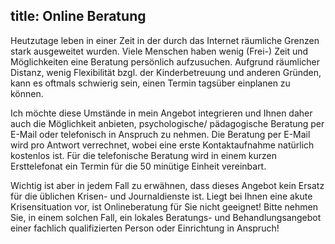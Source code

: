 title: Online Beratung
---

Heutzutage leben in einer Zeit in der durch das Internet räumliche Grenzen stark ausgeweitet wurden. Viele Menschen haben wenig (Frei-) Zeit und Möglichkeiten eine Beratung persönlich aufzusuchen. Aufgrund räumlicher Distanz, wenig Flexibilität bzgl. der Kinderbetreuung und anderen Gründen, kann es oftmals schwierig sein, einen Termin tagsüber einplanen zu können. 

Ich möchte diese Umstände in mein Angebot integrieren und Ihnen daher auch die Möglichkeit anbieten, psychologische/ pädagogische Beratung per E-Mail oder telefonisch in Anspruch zu nehmen. 
Die Beratung per E-Mail wird pro Antwort verrechnet, wobei eine erste Kontaktaufnahme natürlich kostenlos ist.  Für die telefonische Beratung wird in einem kurzen Ersttelefonat ein Termin für die 50 minütige Einheit vereinbart.

Wichtig ist aber in jedem Fall zu erwähnen, dass dieses Angebot kein Ersatz für die üblichen Krisen- und Journaldienste ist. Liegt bei Ihnen eine akute Krisensituation vor, ist Onlineberatung für Sie nicht geeignet! Bitte nehmen Sie, in einem solchen Fall, ein lokales Beratungs- und Behandlungsangebot einer fachlich qualifizierten Person oder Einrichtung in Anspruch!